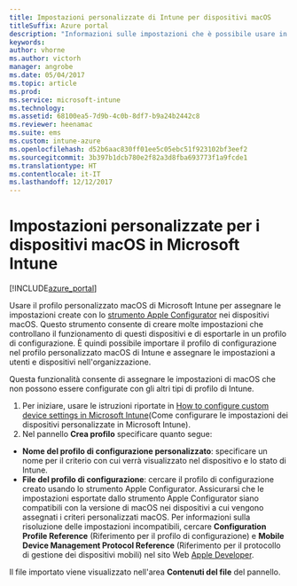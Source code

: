 ```yaml
---
title: Impostazioni personalizzate di Intune per dispositivi macOS
titleSuffix: Azure portal
description: "Informazioni sulle impostazioni che è possibile usare in un profilo personalizzato macOS.\""
keywords: 
author: vhorne
ms.author: victorh
manager: angrobe
ms.date: 05/04/2017
ms.topic: article
ms.prod: 
ms.service: microsoft-intune
ms.technology: 
ms.assetid: 68100ea5-7d9b-4c0b-8df7-b9a24b2442c8
ms.reviewer: heenamac
ms.suite: ems
ms.custom: intune-azure
ms.openlocfilehash: d52b6aac830ff01ee5c05ebc51f923102bf3eef2
ms.sourcegitcommit: 3b397b1dcb780e2f82a3d8fba693773f1a9fcde1
ms.translationtype: HT
ms.contentlocale: it-IT
ms.lasthandoff: 12/12/2017
---
```

# <a name="custom-settings-for-macos-devices-in-microsoft-intune"></a>Impostazioni personalizzate per i dispositivi macOS in Microsoft Intune

[!INCLUDE[azure_portal](./includes/azure_portal.md)]

Usare il profilo personalizzato macOS di Microsoft Intune per assegnare le impostazioni create con lo [strumento Apple Configurator](https://itunes.apple.com/app/apple-configurator-2/id1037126344?mt=12) nei dispositivi macOS. Questo strumento consente di creare molte impostazioni che controllano il funzionamento di questi dispositivi e di esportarle in un profilo di configurazione. È quindi possibile importare il profilo di configurazione nel profilo personalizzato macOS di Intune e assegnare le impostazioni a utenti e dispositivi nell'organizzazione.

Questa funzionalità consente di assegnare le impostazioni di macOS che non possono essere configurate con gli altri tipi di profilo di Intune.


1. Per iniziare, usare le istruzioni riportate in [How to configure custom device settings in Microsoft Intune](custom-settings-configure.md)(Come configurare le impostazioni dei dispositivi personalizzate in Microsoft Intune).
2. Nel pannello **Crea profilo** specificare quanto segue:

- **Nome del profilo di configurazione personalizzato**: specificare un nome per il criterio con cui verrà visualizzato nel dispositivo e lo stato di Intune.
- **File del profilo di configurazione**: cercare il profilo di configurazione creato usando lo strumento Apple Configurator.
Assicurarsi che le impostazioni esportate dallo strumento Apple Configurator siano compatibili con la versione di macOS nei dispositivi a cui vengono assegnati i criteri personalizzati macOS. Per informazioni sulla risoluzione delle impostazioni incompatibili, cercare **Configuration Profile Reference** (Riferimento per il profilo di configurazione) e **Mobile Device Management Protocol Reference** (Riferimento per il protocollo di gestione dei dispositivi mobili) nel sito Web [Apple Developer](https://developer.apple.com/).

Il file importato viene visualizzato nell'area **Contenuti del file** del pannello.
